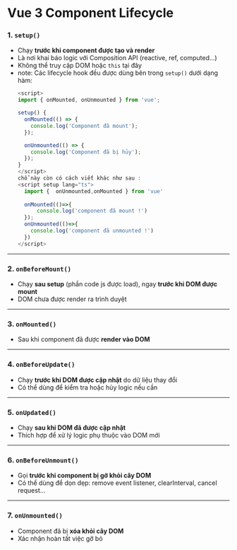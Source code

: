# Vue 3 Component Lifecycle

### 1. `setup()`

- Chạy **trước khi component được tạo và render**
- Là nơi khai báo logic với Composition API (reactive, ref, computed...)
- Không thể truy cập DOM hoặc `this` tại đây
- note:
  Các lifecycle hook đều được dùng bên trong `setup()` dưới dạng hàm:
  ```ts
  <script>
  import { onMounted, onUnmounted } from 'vue';
  
  setup() {
    onMounted(() => {
      console.log('Component đã mount');
    });
  
    onUnmounted(() => {
      console.log('Component đã bị hủy');
    });
  }
  </script>
  chỗ này còn có cách viết khác như sau : 
  <script setup lang="ts">
    import {  onUnmounted,onMounted } from 'vue'
        
    onMounted(()=>{
        console.log('component đã mount !')  
    });
    onUnmounted(()=>{
      console.log('component đã unmounted !')
    })
  </script>

---

### 2. `onBeforeMount()`

- Chạy **sau setup** (phần code js được load), ngay **trước khi DOM được mount**
- DOM chưa được render ra trình duyệt

---

### 3. `onMounted()`

- Sau khi component đã được **render vào DOM**

---

### 4. `onBeforeUpdate()`

- Chạy **trước khi DOM được cập nhật** do dữ liệu thay đổi
- Có thể dùng để kiểm tra hoặc hủy logic nếu cần

---

### 5. `onUpdated()`

- Chạy **sau khi DOM đã được cập nhật**
- Thích hợp để xử lý logic phụ thuộc vào DOM mới

---

### 6. `onBeforeUnmount()`

- Gọi **trước khi component bị gỡ khỏi cây DOM**
- Có thể dùng để dọn dẹp: remove event listener, clearInterval, cancel request...

---

### 7. `onUnmounted()`

- Component đã bị **xóa khỏi cây DOM**
- Xác nhận hoàn tất việc gỡ bỏ



